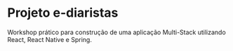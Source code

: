 # Projeto e-diaristas

Workshop prático para construção de uma aplicação Multi-Stack utilizando React, React Native e Spring.